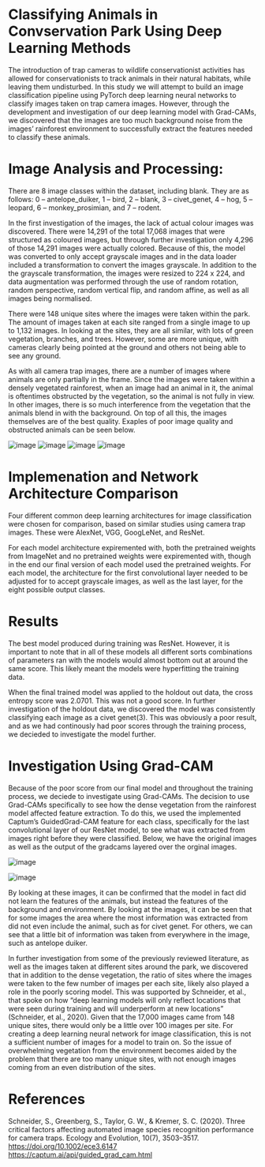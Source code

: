 # Classifying Animals in Convservation Park Using Deep Learning Methods
The introduction of trap cameras to wildlife conservationist activities has allowed for conservationists to track animals in their natural habitats, while leaving them undisturbed. In this study we will attempt to build an image classification pipeline using PyTorch deep learning neural networks to classify images taken on trap camera images. However, through the development and investigation of our deep learning model with Grad-CAMs, we discovered that the images are too much background noise from the images’ rainforest environment to successfully extract the features needed to classify these animals.

# Image Analysis and Processing:
There are 8 image classes within the dataset, including blank. They are as follows: 0 – antelope_duiker, 1 – bird, 2 – blank, 3 – civet_genet, 4 –  hog, 5 – leopard, 6 – monkey_prosimian, and 7 – rodent. 

In the first investigation of the images, the lack of actual colour images was discovered. There were 14,291 of the total 17,068 images that were structured as coloured images, but through further investigation only 4,296 of those 14,291 images were actually colored. Because of this, the model was converted to only accept grayscale images and in the data loader included a transformation to convert the images grayscale. In addition to the the grayscale transformation, the images were resized to 224 x 224, and data augmentation was performed through the use of random rotation, random perspective, random vertical flip, and random affine, as well as all images being normalised.

There were 148 unique sites where the images were taken within the park. The amount of images taken at each site ranged from a single image to up to 1,132 images. In looking at the sites, they are all similar, with lots of green vegetation, branches, and trees. However, some are more unique, with cameras clearly being pointed at the ground and others not being able to see any ground.

As with all camera trap images, there are a number of images where animals are only partially in the frame. Since the images were taken within a densely vegetated rainforest, when an image had an animal in it, the animal is oftentimes obstructed by the vegetation, so the animal is not fully in view. In other images, there is so much interference from the vegetation that the animals blend in with the background. On top of all this, the images themselves are of the best quality. Exaples of poor image quality and obstructed animals can be seen below.

 ![image](https://github.com/natflint/ConservationImageClassification/assets/115076736/84b8592a-b334-415d-95ad-7216005a45b5) 
 ![image](https://github.com/natflint/ConservationImageClassification/assets/115076736/f6589f4a-8830-4bea-a16d-e86e3e4f11a2)
 ![image](https://github.com/natflint/ConservationImageClassification/assets/115076736/3bfd6700-6bea-42ab-b7d1-8850735de3ec)
 ![image](https://github.com/natflint/ConservationImageClassification/assets/115076736/d2702f29-b64c-4995-b708-093bf6c579dc)

# Implemenation and Network Architecture Comparison

Four different common deep learning architectures for image classification were chosen for comparison, based on similar studies using camera trap images. These were AlexNet, VGG, GoogLeNet, and ResNet.

For each model architecture expiremented with, both the pretrained weights from ImageNet and no pretrained weights were expiremented with, though in the end our final version of each model used the pretrained weights. For each model, the architecture for the first convolutional layer needed to be adjusted for to accept grayscale images, as well as the last layer, for the eight possible output classes. 

# Results

The best model produced during training was ResNet. However, it is important to note that in all of these models all different sorts combinations of parameters ran with the models would almost bottom out at around the same score. This likely meant the models were hyperfitting the training data.

When the final trained model was applied to the holdout out data, the cross entropy score was 2.0701. This was not a good score. In further investigation of the holdout data, we discovered the model was consistently classifying each image as a civet genet(3). This was obviously a poor result, and as we had continously had poor scores through the training process, we decieded to investigate the model further. 

# Investigation Using Grad-CAM

Because of the poor score from our final model and throughout the training process, we deciede to investigate using Grad-CAMs. The decision to use Grad-CAMs specifically to see how the dense vegetation from the rainforest model affected feature extraction. To do this, we used the implemented Captum’s GuidedGrad-CAM feature for each class, specifically for the last convolutional layer of our ResNet model, to see what was extracted from images right before they were classified. Below, we have the original images as well as the output of the gradcams layered over the orginal images. 

![image](https://github.com/natflint/ConservationImageClassification/assets/115076736/8319e82a-61a5-45f6-acdf-a9a9418915ac)

![image](https://github.com/natflint/ConservationImageClassification/assets/115076736/a14e7566-9343-460b-8379-26352f9ca224)

By looking at these images, it can be confirmed that the model in fact did not learn the features of the animals, but instead the features of the background and environment. By looking at the images, it can be seen that for some images the area where the most information was extracted from did not even include the animal, such as for civet genet. For others, we can see that a little bit of information was taken from everywhere in the image, such as antelope duiker. 

In further investigation from some of the previously reviewed literature, as well as the images taken at different sites around the park, we discovered that in addition to the dense vegetation, the ratio of sites where the images were taken to the few number of images per each site, likely also played a role in the poorly scoring model. This was supported by Schneider, et al., that spoke on how “deep learning models will only reflect locations that were seen during training and will underperform at new locations” (Schneider, et al., 2020). Given that the 17,000 images came from 148 unique sites, there would only be a little over 100 images per site. For creating a deep learning neural network for image classification, this is not a sufficient number of images for a model to train on. So the issue of overwhelming vegetation from the environment becomes aided by the problem that there are too many unique sites, with not enough images coming from an even distribution of the sites.

# References
Schneider, S., Greenberg, S., Taylor, G. W., & Kremer, S. C. (2020). Three critical factors affecting automated image species recognition performance for camera traps. Ecology and Evolution, 10(7), 3503–3517. https://doi.org/10.1002/ece3.6147
https://captum.ai/api/guided_grad_cam.html
